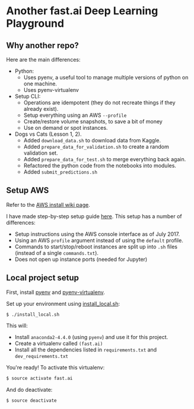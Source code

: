 # Another fast.ai Deep Learning Playground

## Why another repo?

Here are the main differences:
* Python:
    * Uses pyenv, a useful tool to manage multiple versions of python on one machine.
    * Uses pyenv-virtualenv
* Setup CLI:
    * Operations are idempotent (they do not recreate things if they already exist).
    * Setup everything using an AWS `--profile`
    * Create/restore volume snapshots, to save a bit of money
    * Use on demand or spot instances.
* Dogs vs Cats (Lesson 1, 2).
    * Added `download_data.sh` to download data from Kaggle.
    * Added `prepare_data_for_validation.sh` to create a random validation set.
    * Added `prepare_data_for_test.sh` to merge everything back again.
    * Refactored the python code from the notebooks into modules.
    * Added `submit_predictions.sh`

## Setup AWS

Refer to the [AWS install wiki page](http://wiki.fast.ai/index.php/AWS_install).

I have made step-by-step setup guide [here](setup/Readme.md). This setup has a number of differences:
* Setup instructions using the AWS console interface as of July 2017.
* Using an AWS `profile` argument instead of using the `default` profile.
* Commands to start/stop/reboot instances are split up into `.sh` files (instead of a single `commands.txt`).
* Does not open up instance ports (needed for Jupyter)


## Local project setup

First, install [pyenv](https://github.com/pyenv/pyenv) and [pyenv-virtualenv](https://github.com/pyenv/pyenv-virtualenv).

Set up your environment using [install_local.sh](install_local.sh):

```
$ ./install_local.sh
```

This will:
* Install `anaconda2-4.4.0` (using `pyenv`) and use it for this project.
* Create a virtualenv called `(fast.ai)`
* Install all the dependencies listed in `requirements.txt` and `dev_requirements.txt`

You're ready! To activate this virtualenv:

```bash
$ source activate fast.ai
```

And do deactivate:

```bash
$ source deactivate
```

